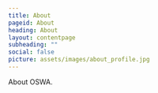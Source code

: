 ```yaml
---
title: About
pageid: About
heading: About
layout: contentpage
subheading: ""
social: false
picture: assets/images/about_profile.jpg
---
```

About OSWA.
